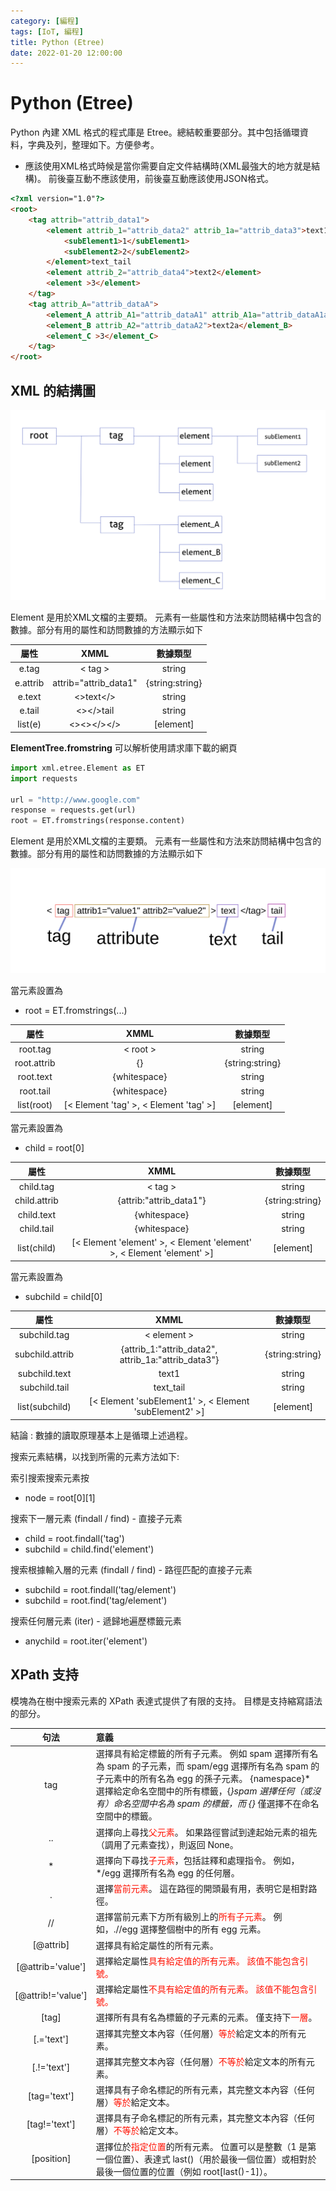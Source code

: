 ```yaml
---
category: [編程]
tags: [IoT, 編程]
title: Python (Etree)
date: 2022-01-20 12:00:00
---
```


<style>
    table {
        width: 100%;
    }
</style>

# Python (Etree)

Python 內建 XML 格式的程式庫是 Etree。總結較重要部分。其中包括循環資料，字典及列，整理如下。方便參考。

- 應該使用XML格式時候是當你需要自定文件結構時(XML最強大的地方就是結構)。 前後臺互動不應該使用，前後臺互動應該使用JSON格式。

```html
<?xml version="1.0"?>
<root>
    <tag attrib="attrib_data1">
        <element attrib_1="attrib_data2" attrib_1a="attrib_data3">text1
            <subElement1>1</subElement1>
            <subElement2>2</subElement2>
        </element>text_tail
        <element attrib_2="attrib_data4">text2</element>
        <element >3</element>
    </tag>
    <tag attrib_A="attrib_dataA">
        <element_A attrib_A1="attrib_dataA1" attrib_A1a="attrib_dataA1a">text1a</element_A>
        <element_B attrib_A2="attrib_dataA2">text2a</element_B>
        <element_C >3</element_C>
    </tag>
</root>
```
## XML 的結搆圖

![Alt xml](../assets/img/misc/xml_struct.svg)

Element 是用於XML文檔的主要類。
元素有一些屬性和方法來訪問結構中包含的數據。部分有用的屬性和訪問數據的方法顯示如下

|屬性|XMML|數據類型|
|:---:|:---:|:---:|
|e.tag|< tag >|string|
|e.attrib|attrib="attrib_data1"|{string:string}|
|e.text|<>text</>|string|
|e.tail|<></>tail|string|
|list(e)|<><></></>|[element]|


**ElementTree.fromstring** 可以解析使用請求庫下載的網頁

```python
import xml.etree.Element as ET
import requests

url = "http://www.google.com"
response = requests.get(url)
root = ET.fromstrings(response.content)

```
Element 是用於XML文檔的主要類。
元素有一些屬性和方法來訪問結構中包含的數據。部分有用的屬性和訪問數據的方法顯示如下

![Alt xml](../assets/img/misc/xml_tag.svg)

當元素設置為
 - root = ET.fromstrings(...)

|屬性|XMML|數據類型|
|:---:|:---:|:---:|
|root.tag|< root >|string|
|root.attrib|{}|{string:string}|
|root.text|{whitespace}|string|
|root.tail|{whitespace}|string|
|list(root)|[< Element 'tag' >, < Element 'tag' >] |[element]|

當元素設置為
 - child = root[0]

|屬性|XMML|數據類型|
|:---:|:---:|:---:|
|child.tag|< tag >|string|
|child.attrib|{attrib:"attrib_data1"}|{string:string}|
|child.text|{whitespace}|string|
|child.tail|{whitespace}|string|
|list(child)|[< Element 'element' >, < Element 'element' >, < Element 'element' >] |[element]|

當元素設置為
 - subchild = child[0]

|屬性|XMML|數據類型|
|:---:|:---:|:---:|
|subchild.tag|< element >|string|
|subchild.attrib|{attrib_1:"attrib_data2", attrib_1a:"attrib_data3"}|{string:string}|
|subchild.text|text1|string|
|subchild.tail|text_tail|string|
|list(subchild)|[< Element 'subElement1' >, < Element 'subElement2' >] |[element]|

結論 : 數據的讀取原理基本上是循環上述過程。

搜索元素結構，以找到所需的元素方法如下:
 
索引搜索搜索元素按

 - node = root[0][1]

搜索下一層元素 (findall / find) - 直接子元素

 - child = root.findall('tag')
 - subchild = child.find('element') 

搜索根據輸入層的元素 (findall / find) - 路徑匹配的直接子元素

 - subchild = root.findall('tag/element')
 - subchild = root.find('tag/element')

搜索任何層元素 (iter) - 遞歸地遍歷標籤元素
    
 - anychild = root.iter('element')


 ## XPath 支持

 模塊為在樹中搜索元素的 XPath 表達式提供了有限的支持。 目標是支持縮寫語法的部分。

|句法|意義|
|:---:|:---|
|tag|選擇具有給定標籤的所有子元素。 例如 spam 選擇所有名為 spam 的子元素，而 spam/egg 選擇所有名為 spam 的子元素中的所有名為 egg 的孫子元素。 {namespace}* 選擇給定命名空間中的所有標籤，{*}spam 選擇任何（或沒有）命名空間中名為 spam 的標籤，而 {}* 僅選擇不在命名空間中的標籤。|
|..|選擇向上尋找<font color="#FF1000">父元素</font>。 如果路徑嘗試到達起始元素的祖先（調用了元素查找），則返回 None。|
|*|選擇向下尋找<font color="#FF1000">子元素</font>，包括註釋和處理指令。 例如，*/egg 選擇所有名為 egg 的任何層。|
|.|選擇<font color="#FF1000">當前元素</font>。 這在路徑的開頭最有用，表明它是相對路徑。|
|//|選擇當前元素下方所有級別上的<font color="#FF1000">所有子元素</font>。 例如，.//egg 選擇整個樹中的所有 egg 元素。|
|[@attrib]|選擇具有給定屬性的所有元素。|
|[@attrib='value']|選擇給定屬性<font color="#FF1000">具有給定值的所有元素。 該值不能包含引號。|
|[@attrib!='value']|選擇給定屬性<font color="#FF1000">不具有給定值的所有元素。 該值不能包含引號。|
|[tag]|選擇所有具有名為標籤的子元素的元素。 僅支持下<font color="#FF1000">一層</font>。|
|[.='text']|選擇其完整文本內容（任何層）<font color="#FF1000">等於</font>給定文本的所有元素。|
|[.!='text']|選擇其完整文本內容（任何層）<font color="#FF1000">不等於</font>給定文本的所有元素。|
|[tag='text']|選擇具有子命名標記的所有元素，其完整文本內容（任何層）<font color="#FF1000">等於</font>給定文本。|
|[tag!='text']|選擇具有子命名標記的所有元素，其完整文本內容（任何層）<font color="#FF1000">不等於</font>給定文本。|
|[position]|選擇位於<font color="#FF1000">指定位置</font>的所有元素。 位置可以是整數（1 是第一個位置）、表達式 last()（用於最後一個位置）或相對於最後一個位置的位置（例如 root[last()-1]）。|
